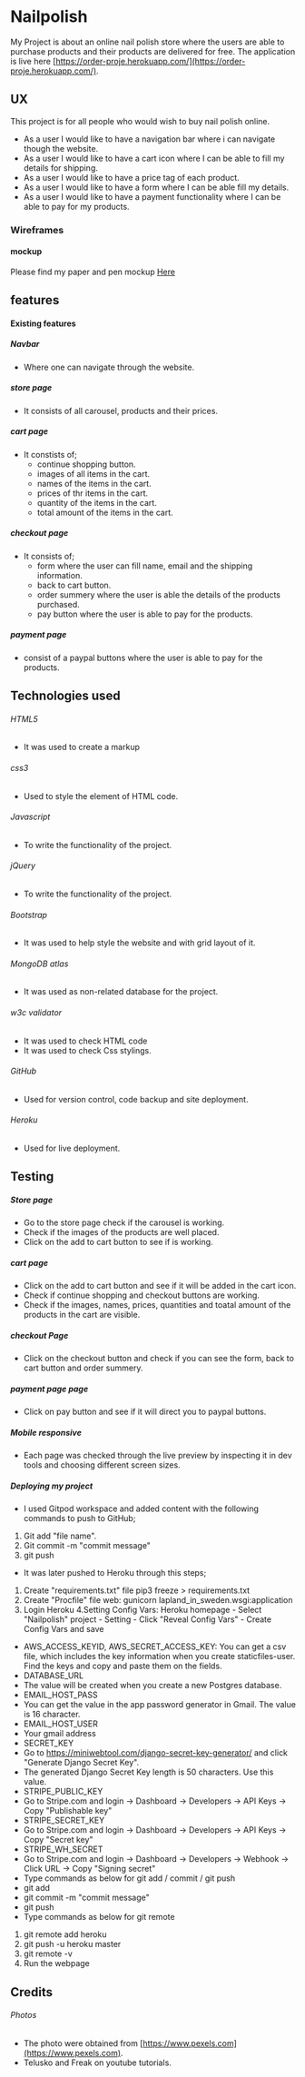 # Nailpolish
My Project is about an online nail polish store where the users are able to purchase products and their products are delivered for free.
   The application is live here [https://order-proje.herokuapp.com/](https://order-proje.herokuapp.com/).
   ## UX
   This project is for all people who would wish to buy nail polish online.
   - As a user I would like to have a navigation bar where i can navigate though the website.
   - As a user I would like to have a cart icon where I can be able to fill my details for shipping.
   - As a user I would like to have a price tag of each product.
   - As a user I would like to have a form where I can be able fill my details.
   - As a user I would like to have a payment functionality where I can be able to pay for my products.
   ### Wireframes
   #### mockup
   Please find my paper and pen mockup [Here](https://scontent.farn2-1.fna.fbcdn.net/v/t1.15752-9/120795507_341266307110985_2249962487274967487_n.jpg?_nc_cat=105&_nc_sid=ae9488&_nc_ohc=NO9rZ44qiAIAX8NxZnR&_nc_ht=scontent.farn2-1.fna&oh=3ee02c54466d29efbcbae5a4fb7e595c&oe=5F9F6987)
   ## features
   #### Existing features
   ##### Navbar
   - Where one can navigate through the  website.
   ##### store page 
   - It consists of all carousel, products and their prices.
   ##### cart page 
   - It constists of; 
     - continue shopping button.
     - images of all items in the cart.
     - names of the items in the cart.
     - prices of thr items in the cart.
     - quantity of the items in the cart.
     - total amount of the items in the cart.
    
   ##### checkout page
   - It consists of; 
     - form where the user can fill name, email and the shipping information.
     - back to cart button.
     - order summery where the user is able the details of the products purchased.
     - pay button where the user is able to pay for the products.
   ##### payment page
   - consist of a paypal buttons where the user is able to pay for the products.
   
   ## Technologies used
   ###### HTML5
   - It was used to create a markup
   ###### css3
   - Used to style the element of HTML code.
   ###### Javascript
   - To write the functionality of the project.
   ###### jQuery
   - To write the functionality of the project.
   ###### Bootstrap
   - It was used to help style the website and with grid layout of it.
   ###### MongoDB atlas
   - It was used as non-related database for the project.
   ###### w3c validator
   - It was used to check HTML code 
   - It was used to check Css stylings.
   ###### GitHub
   - Used for version control, code backup and site deployment.
   ###### Heroku
   - Used for live deployment.
   ## Testing
   ##### Store page 
   - Go to the store page check if the carousel is working.
   - Check if the images of the products are well placed.
   - Click on the add to cart button to see if is working. 
   ##### cart page
   - Click on the add to cart button and see if it will be added in the cart icon.
   - Check if continue shopping and checkout buttons are working.
   - Check if the images, names, prices, quantities and toatal amount of the products in the cart are visible.
   ##### checkout Page
   - Click on the checkout button and check if you can see the form, back to cart button and order summery.
   ##### payment page page
   - Click on pay button and see if it will direct you to paypal buttons.
   ##### Mobile responsive
   - Each page was checked through the live preview by inspecting it in dev tools and choosing different screen sizes.
   ##### Deploying my project
   - I used Gitpod workspace and added content with the following commands to push to GitHub;
   1. Git add "file name".
   2. Git commit -m "commit message"
   3. git push 
   - It was later pushed to Heroku through this steps;
   1. Create "requirements.txt" file
      pip3 freeze > requirements.txt
   2. Create "Procfile" file
      web: gunicorn lapland_in_sweden.wsgi:application
   3. Login Heroku
   4.Setting Config Vars: Heroku homepage - Select "Nailpolish" project - Setting - Click "Reveal Config Vars" - Create Config Vars and save
   - AWS_ACCESS_KEYID, AWS_SECRET_ACCESS_KEY: You can get a csv file, which includes the key information when you create staticfiles-user. Find the keys and copy and paste them on the fields.
   - DATABASE_URL
   - The value will be created when you create a new Postgres database.
   - EMAIL_HOST_PASS
   - You can get the value in the app password generator in Gmail. The value is 16 character.
   - EMAIL_HOST_USER
   - Your gmail address
   - SECRET_KEY
   - Go to https://miniwebtool.com/django-secret-key-generator/ and click "Generate Django Secret Key".
   - The generated Django Secret Key length is 50 characters. Use this value.
   - STRIPE_PUBLIC_KEY
   - Go to Stripe.com and login -> Dashboard -> Developers -> API Keys -> Copy "Publishable key"
   - STRIPE_SECRET_KEY
   - Go to Stripe.com and login -> Dashboard -> Developers -> API Keys -> Copy "Secret key"
   - STRIPE_WH_SECRET
   - Go to Stripe.com and login -> Dashboard -> Developers -> Webhook -> Click URL -> Copy "Signing secret"
   - Type commands as below for git add / commit / git push
   - git add
   - git commit -m "commit message" 
   - git push
  - Type commands as below for git remote
  1. git remote add heroku
  2. git push -u heroku master
  3. git remote -v
  4. Run the webpage
  ## Credits
  ###### Photos
  - The photo were obtained from [https://www.pexels.com](https://www.pexels.com).
  - Telusko and Freak on youtube tutorials.
   

  
